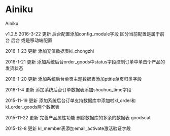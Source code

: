 # Ainiku
Ainiku

v1.2.5 2016-3-22  更新
后台配置添加config_module字段 区分当前配置是属于前台 后台 或是移动端配置

2016-1-23   更新
添加充值数据表kl_chongzhi

2016-1-21   更新
添加系统后台order_goods中status字段控制订单中单击个产品的发货状态

2016-1-20   更新
添加系统后台单页主题数据表添加ptitle单页归类字段

2016-1-4   更新
添加系统后台订单数据表添加shouhuo_time字段

2015-11-19   更新
添加系统后台订单支持数据库中添加啦kl_order和kl_order_goods两个数据表

2015-11-22  更新
完善产品属性功能 删除数据库的多余的数据表 goodscat

2015-12-8   更新
kl_member表添加email_activate激活验证字段